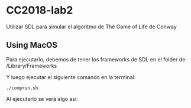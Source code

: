 # CC2018-lab2
Utilizar SDL para simular el algoritmo de The Game of Life de Conway
## Using MacOS
Para ejecutarlo, debemos de tener los frameworks de SDL en el folder de /Library/Frameworks

Y luego ejecutar el siguiente comando en la terminal:
```shell
./comprun.sh
```
Al ejecutarlo se verá algo así:
